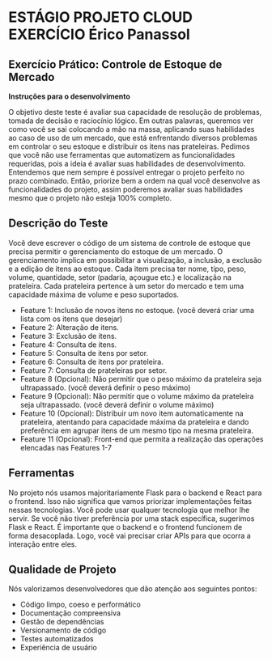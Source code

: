 # ESTÁGIO PROJETO CLOUD EXERCÍCIO Érico Panassol

## Exercício Prático: Controle de Estoque de Mercado 

**Instruções para o desenvolvimento**

O objetivo deste teste é avaliar sua capacidade de resolução de 
problemas, tomada de decisão e raciocínio lógico. Em outras palavras, 
queremos ver como você se sai colocando a mão na massa, aplicando suas 
habilidades ao caso de uso de um mercado, que está enfrentando diversos 
problemas em controlar o seu estoque e distribuir os itens nas prateleiras. 
Pedimos que você não use ferramentas que automatizem as funcionalidades 
requeridas, pois a ideia é avaliar suas habilidades de desenvolvimento. 
Entendemos que nem sempre é possível entregar o projeto perfeito no 
prazo combinado. Então, priorize bem a ordem na qual você desenvolve as 
funcionalidades do projeto, assim poderemos avaliar suas habilidades mesmo 
que o projeto não esteja 100% completo. 

## Descrição do Teste

Você deve escrever o código de um sistema de controle de estoque que precisa 
permitir o gerenciamento do estoque de um mercado. O gerenciamento implica em 
possibilitar a visualização, a inclusão, a exclusão e a edição de itens ao estoque. 
Cada item precisa ter nome, tipo, peso, volume, quantidade, setor (padaria, açougue etc.) 
e localização na prateleira. Cada prateleira pertence à um setor do mercado e tem uma 
capacidade máxima de volume e peso suportados. 

- Feature 1: Inclusão de novos itens no estoque. (você deverá criar uma lista 
  com os itens que desejar) 
- Feature 2: Alteração de itens. 
- Feature 3: Exclusão de itens. 
- Feature 4: Consulta de itens. 
- Feature 5: Consulta de itens por setor. 
- Feature 6: Consulta de itens por prateleira. 
- Feature 7: Consulta de prateleiras por setor. 
- Feature 8 (Opcional): Não permitir que o peso máximo da prateleira seja 
  ultrapassado. (você deverá definir o peso máximo) 
- Feature 9 (Opcional): Não permitir que o volume máximo da prateleira seja 
  ultrapassado. (você deverá definir o volume máximo) 
- Feature 10 (Opcional): Distribuir um novo item automaticamente na 
  prateleira, atentando para capacidade máxima da prateleira e dando 
  preferência em agrupar itens de um mesmo tipo na mesma prateleira. 
- Feature 11 (Opcional): Front-end que permita a realização das operações 
  elencadas nas Features 1-7 
  
## Ferramentas
  
No projeto nós usamos majoritariamente Flask para o backend e React para o 
frontend. Isso não significa que vamos priorizar implementações feitas nessas 
tecnologias. Você pode usar qualquer tecnologia que melhor lhe servir. Se você 
não tiver preferência por uma stack específica, sugerimos Flask e React. É importante 
que o backend e o frontend funcionem de forma desacoplada. Logo, você vai precisar criar 
APIs para que ocorra a interação entre eles.

## Qualidade de Projeto

Nós valorizamos desenvolvedores que dão atenção aos seguintes pontos: 

- Código limpo, coeso e performático 
- Documentação compreensiva 
- Gestão de dependências 
- Versionamento de código 
- Testes automatizados 
- Experiência de usuário


  
  
